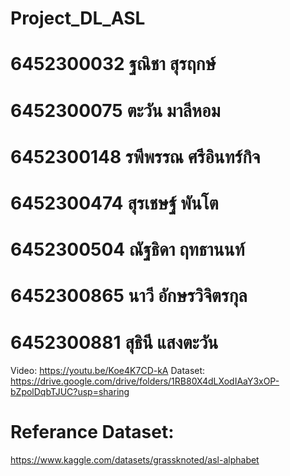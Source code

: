 # Project_DL_ASL
# 6452300032  ฐณิชา สุรฤกษ์
# 6452300075   ตะวัน มาลีหอม
# 6452300148  รพีพรรณ ศรีอินทร์กิจ
# 6452300474  สุรเชษฐ์ พันโต
# 6452300504  ณัฐธิดา ฤทธานนท์
# 6452300865  นาวี อักษรวิจิตรกุล
# 6452300881  สุธินี แสงตะวัน
Video: https://youtu.be/Koe4K7CD-kA
Dataset: https://drive.google.com/drive/folders/1RB80X4dLXodIAaY3xOP-bZpolDqbTJUC?usp=sharing

# Referance Dataset:  
  https://www.kaggle.com/datasets/grassknoted/asl-alphabet

